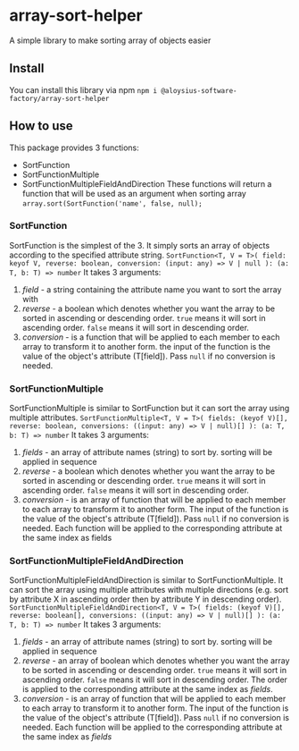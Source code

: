 # array-sort-helper
A simple library to make sorting array of objects easier
## Install
You can install this library via npm
`npm i @aloysius-software-factory/array-sort-helper`
## How to use 
This package provides 3 functions: 
* SortFunction
* SortFunctionMultiple
* SortFunctionMultipleFieldAndDirection
These functions will return a function that will be used as an argument when sorting array
`array.sort(SortFunction('name', false, null);`

### SortFunction
SortFunction is the simplest of the 3. It simply sorts an array of objects according to the specified attribute string. 
    `SortFunction<T, V = T>(
	field: keyof V,
	reverse: boolean,
	conversion: (input: any) => V | null
): (a: T, b: T) => number`
It takes 3 arguments: 
1. *field* - a string containing the attribute name you want to sort the array with
2. *reverse* - a boolean which denotes whether you want the array to be sorted in ascending or descending order. `true` means it will sort in ascending order. `false` means it will sort in descending order. 
3. *conversion* - is a function that will be applied to each member to each array to transform it to another form. the input of the function is the value of the object's attribute (T[field]). Pass `null` if no conversion is needed. 

### SortFunctionMultiple
SortFunctionMultiple is similar to SortFunction but it can sort the array using multiple attributes. 
    `SortFunctionMultiple<T, V = T>(
        fields: (keyof V)[],
        reverse: boolean,
        conversions: ((input: any) => V | null)[]
    ): (a: T, b: T) => number`
It takes 3 arguments: 
1. *fields* - an array of attribute names (string) to sort by. sorting will be applied in sequence
2. *reverse* - a boolean which denotes whether you want the array to be sorted in ascending or descending order. `true` means it will sort in ascending order. `false` means it will sort in descending order. 
3. *conversion* - is an array of function that will be applied to each member to each array to transform it to another form. The input of the function is the value of the object's attribute (T[field]). Pass `null` if no conversion is needed. Each function will be applied to the corresponding attribute at the same index as fields

### SortFunctionMultipleFieldAndDirection
SortFunctionMultipleFieldAndDirection is similar to SortFunctionMultiple. It can sort the array using multiple attributes with multiple directions (e.g. sort by attribute X in ascending order then by attribute Y in descending order). 
    `SortFunctionMultipleFieldAndDirection<T, V = T>(
        fields: (keyof V)[],
        reverse: boolean[],
        conversions: ((input: any) => V | null)[]
    ): (a: T, b: T) => number`
It takes 3 arguments: 
1. *fields* - an array of attribute names (string) to sort by. sorting will be applied in sequence
2. *reverse* - an array of boolean which denotes whether you want the array to be sorted in ascending or descending order. `true` means it will sort in ascending order. `false` means it will sort in descending order. The order is applied to the corresponding attribute at the same index as *fields*. 
3. *conversion* - is an array of function that will be applied to each member to each array to transform it to another form. The input of the function is the value of the object's attribute (T[field]). Pass `null` if no conversion is needed. Each function will be applied to the corresponding attribute at the same index as *fields*   